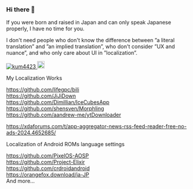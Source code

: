 ### Hi there 👋

If you were born and raised in Japan and can only speak Japanese properly, I have no time for you.

I don't need people who don't know the difference between ”a literal translation” and ”an implied translation”, who don't consider ”UX and nuance”, and who only care about UI in ”localization”.


<p align="left">
  <a href="https://github.com/kum4423/kum4423/">
    <img src="https://komarev.com/ghpvc/?username=kum4423" alt="kum4423" />
  </a>
  <a href="https://github.com/kum4423">
    <img height="20" src="https://img.shields.io/github/followers/kum4423?label=follow&logo=github&style=flat" />
  </a>
</p>


My Localization Works

 https://github.com/lifegpc/bili <br>
 https://github.com/JiJiDown <br>
 https://github.com/Dimillian/IceCubesApp <br>
 https://github.com/shensven/Morphling <br>
 https://github.com/aandrew-me/ytDownloader <br>

 https://xdaforums.com/t/app-aggregator-news-rss-feed-reader-free-no-ads-2024.4652685/ <br>

Localization of Android ROMs language settings

 https://github.com/PixelOS-AOSP <br>
 https://github.com/Project-Elixir <br>
 https://github.com/crdroidandroid <br>
 https://orangefox.download/ja-JP <br>
And more...

<!--
**kum4423/kum4423** is a ✨ _special_ ✨ repository because its `README.md` (this file) appears on your GitHub profile.

Here are some ideas to get you started:

- 🔭 I’m currently working on ...
- 🌱 I’m currently learning ...
- 👯 I’m looking to collaborate on ...
- 🤔 I’m looking for help with ...
- 💬 Ask me about ...
- 📫 How to reach me: ...
- 😄 Pronouns: ...
- ⚡ Fun fact: ...
-->
